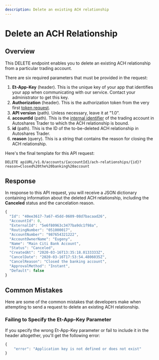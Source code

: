 ```yaml
---
description: Delete an existing ACH relationship
---
```


# Delete an ACH Relationship

## Overview

This DELETE endpoint enables you to delete an existing ACH relationship from a particular trading account.

There are six required parameters that must be provided in the request:

1. **Et-App-Key** \(header\). This is the unique key of your app that identifies your app when communicating with our service. Contact your administrator to get this key.
2. **Authorization** \(header\). This is the authorization token from the very first [token request](../authentication/).
3. **API version** \(path\). Unless necessary, leave it at "1.0".
4. **accountId** \(path\). This is the [internal identifier](../user-accounts/list-users-accounts/) of the trading account in Autoshares Trader to which the ACH relationship is bound.
5. **id** \(path\). This is the ID of the to-be-deleted ACH relationship in Autoshares Trader.
6. **reason** \(query\). This is a string that contains the reason for closing the ACH relationship.

Here's the final template for this API request:

```text
DELETE apiURL/v1.0/accounts/{accountId}/ach-relationships/{id}?reason=Closed%20the%20banking%20account
```

## Response

In response to this API request, you will receive a JSON dictionary containing information about the deleted ACH relationship, including the **Canceled** status and the cancelation reason.

```javascript
{
  "Id": "40ee3617-7a67-45dd-0609-08d7bacaad26",
  "AccountId": 0,
  "ExternalId": "5e6f80963c3477ba9dc1f98a",
  "RoutingNumber": "051000017",
  "AccountNumber": "987654321222",
  "AccountOwnerName": "Eugeny",
  "Name": "Main Citi Bank Account",
  "Status": "Canceled",
  "CreatedAt": "2020-03-16T13:35:18.0133333Z",
  "CancelDate": "2020-03-16T17:53:54.4806035Z",
  "CancelReason": "Closed the banking account",
  "ApprovalMethod": "Instant",
  "Default": false
}
```

## Common Mistakes

Here are some of the common mistakes that developers make when attempting to send a request to delete an existing ACH relationship.

### Failing to Specify the Et-App-Key Parameter

If you specify the wrong Et-App-Key parameter or fail to include it in the header altogether, you'll get the following error:

```javascript
{
    "error": "Application key is not defined or does not exist"
}
```

